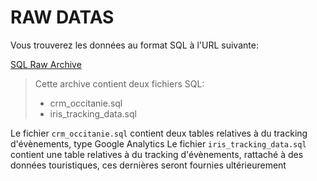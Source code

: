 # RAW DATAS

Vous trouverez les données au format SQL à l'URL suivante:

[SQL Raw Archive](https://www.iris-interactive.fr/datasource-mmi/raw_archive.zip)
> Cette archive contient deux fichiers SQL:
> * crm_occitanie.sql
> * iris_tracking_data.sql

Le fichier `crm_occitanie.sql` contient deux tables relatives à du tracking d'évènements, type Google Analytics
Le fichier `iris_tracking_data.sql` contient une table relatives à du tracking d'évènements, rattaché à des données touristiques, ces dernières seront fournies ultérieurement
